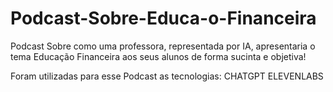 # Podcast-Sobre-Educa-o-Financeira
Podcast Sobre como uma professora, representada por IA, apresentaria o tema Educação Financeira aos seus alunos de forma sucinta e objetiva!


Foram utilizadas para esse Podcast as tecnologias:
CHATGPT 
ELEVENLABS
